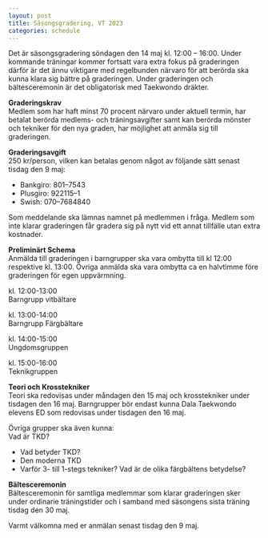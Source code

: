 ```yaml
---
layout: post
title: Säsongsgradering, VT 2023 
categories: schedule
---
```


Det är säsongsgradering söndagen den 14 maj kl. 12:00 – 16:00. Under kommande träningar kommer fortsatt vara extra fokus på graderingen därför är det ännu viktigare med regelbunden närvaro för att berörda ska kunna klara sig bättre på graderingen. Under graderingen och bältesceremonin är det obligatorisk med Taekwondo dräkter.

**Graderingskrav**  
Medlem som har haft minst 70 procent närvaro under aktuell termin, har betalat berörda medlems- och träningsavgifter samt kan berörda mönster och tekniker för den nya graden, har möjlighet att anmäla sig till graderingen.

**Graderingsavgift**  
250 kr/person, vilken kan betalas genom något av följande sätt senast tisdag den 9 maj:  
- Bankgiro: 801–7543
- Plusgiro: 922115–1
- Swish: 070–7684840

Som meddelande ska lämnas namnet på medlemmen i fråga. Medlem som inte klarar graderingen får gradera sig på nytt vid ett annat tillfälle utan extra kostnader. 

**Preliminärt Schema**  
Anmälda till graderingen i barngrupper ska vara ombytta till kl 12:00 respektive kl. 13:00. Övriga anmälda ska vara ombytta ca en halvtimme före graderingen för egen uppvärmning. 

kl. 12:00-13:00  
Barngrupp vitbältare

kl. 13:00-14:00  
Barngrupp Färgbältare 

kl. 14:00-15:00  
Ungdomsgruppen

kl. 15:00-16:00  
Teknikgruppen

**Teori och Krosstekniker**  
Teori ska redovisas under måndagen den 15 maj och krosstekniker under tisdagen den 16 maj. Barngrupper bör endast kunna Dala Taekwondo elevens ED  som redovisas under tisdagen den 16 maj. 

Övriga grupper ska även kunna:  
Vad är TKD?  
- Vad betyder TKD?
- Den moderna TKD
- Varför 3- till 1-stegs tekniker?
Vad är de olika färgbältens betydelse?

**Bältesceremonin**  
Bältesceremonin för samtliga medlemmar som klarar graderingen sker under ordinarie träningstider och i samband med säsongens sista träning tisdag den 30 maj. 

Varmt välkomna med er anmälan senast tisdag den 9 maj.

